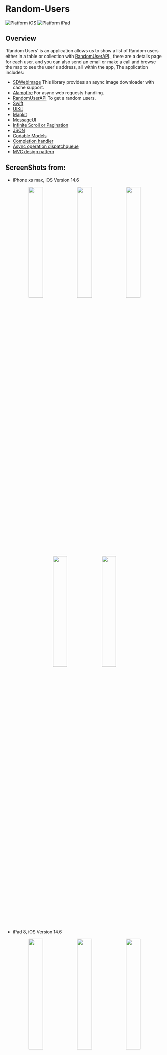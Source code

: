 # Random-Users
<img src="https://img.shields.io/badge/platform-iOS-blue.svg?style=flat" alt="Platform iOS" /> <img src="https://img.shields.io/badge/platform-iPad-orange.svg?style=flat" alt="Platform iPad" />

## Overview

'Random Users' is an application allows us to show a list of Random users either in a table or collection with [RandomUserAPI](https://randomuser.me/documentation)., there are a details page for each user. and you can also send an email or make a call and browse the map to see the user's address, all within the app, The application includes:


- [SDWebImage](https://github.com/SDWebImage/SDWebImage) This library provides an async image downloader with cache support.
- [Alamofire](https://github.com/Alamofire/Alamofire) For async web requests handling.
- [RandomUserAPI](https://randomuser.me/documentation) To get a random users.
- [Swift](https://developer.apple.com/swift/)
- [UIKit](https://developer.apple.com/documentation/uikit)
- [Mapkit](https://developer.apple.com/documentation/mapkit/)
- [MessageUI](https://developer.apple.com/documentation/messageui)
- [Infinite Scroll or Pagination](https://medium.com/hackernoon/implement-infinite-scroll-or-pagination-in-ios-uitableview-using-swift-5-67ea1c4d236)
- [JSON](https://devacademy.it/json/)
- [Codable Models](https://learnappmaking.com/codable-json-swift-how-to/)
- [Completion handler](https://medium.com/@dhavalkansara51/completion-handler-in-swift-with-escaping-and-nonescaping-closures-1ea717dc93a4)
- [Async operation dispatchqueue](https://www.avanderlee.com/swift/asynchronous-operations/)
- [MVC design pattern](https://it.wikipedia.org/wiki/Model-view-controller)

## ScreenShots from: 
* iPhone xs max, iOS Version 14.6
<div align="center">
  <img src="https://user-images.githubusercontent.com/60936508/122681191-79768280-d1f3-11eb-862c-1e4b835ffc53.PNG" width="30%" height="30%">
  <img src="https://user-images.githubusercontent.com/60936508/122681183-74b1ce80-d1f3-11eb-8552-989efc6b10fd.PNG" width="30%" height="30%">
  <img src="https://user-images.githubusercontent.com/60936508/122681185-767b9200-d1f3-11eb-8577-4c606dd97bac.PNG" width="30%" height="30%">
  <img src="https://user-images.githubusercontent.com/60936508/122681188-77acbf00-d1f3-11eb-98b1-e2890636aa70.PNG" width="30%" height="30%">
  <img src="https://user-images.githubusercontent.com/60936508/122681189-78455580-d1f3-11eb-9cbd-205957b578e6.PNG" width="30%" height="30%">
</div>


* iPad 8, iOS Version 14.6
<div align="center">
  <img src="https://user-images.githubusercontent.com/60936508/122681088-f35a3c00-d1f2-11eb-9364-52938844dd7a.png" width="30%" height="30%">
  <img src="https://user-images.githubusercontent.com/60936508/122681078-ee958800-d1f2-11eb-9411-bafa3a355e24.PNG" width="30%" height="30%">
  <img src="https://user-images.githubusercontent.com/60936508/122681344-11746c00-d1f4-11eb-874f-12f3f90b7c54.PNG" width="30%" height="30%">
  <img src="https://user-images.githubusercontent.com/60936508/122681345-13d6c600-d1f4-11eb-95b9-0c3d7ac5d115.PNG" width="30%" height="30%">
  <img src="https://user-images.githubusercontent.com/60936508/122681087-f35a3c00-d1f2-11eb-8395-fc36ec6c7211.PNG" width="30%" height="30%">
</div>

## Requirements

* A Mac running [Xcode](https://it.wikipedia.org/wiki/Xcode).
* iOS Version 14.1+

## Libraries and API's used in this project

* [Alamofire](https://github.com/Alamofire/Alamofire) For async web requests handling.
* [SDWebImage](https://github.com/SDWebImage/SDWebImage) This library provides an async image downloader with cache support.
* [RandomUserAPI](https://randomuser.me/documentation) To get a random users.

## Notice!

> This app is not available on the App Store.

### Installation

1. Clone or download the project to your local machine
2. Open the project in [Xcode](https://it.wikipedia.org/wiki/Xcode)
3. Run the simulator

## Author
- [Ossama Abdelwahab](https://github.com/ossab98)

## Contact

[![Twitter](https://img.shields.io/badge/Twitter-@ossab98-red.svg?style=flat)](https://twitter.com/ossab98)
[![Linkedin](https://img.shields.io/badge/Linkedin-@ossab98-blue.svg?style=flat)](https://www.linkedin.com/in/ossab98/)
